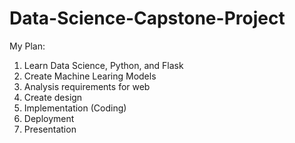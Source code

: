 # Data-Science-Capstone-Project

My Plan:
1. Learn Data Science, Python, and Flask
2. Create Machine Learing Models
3. Analysis requirements for web
4. Create design
5. Implementation (Coding)
6. Deployment
7. Presentation